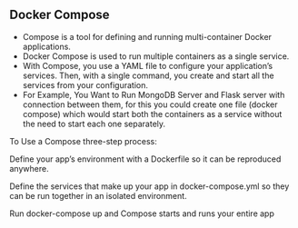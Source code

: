 ## Docker Compose

- Compose is a tool for defining and running multi-container Docker applications.
- Docker Compose is used to run multiple containers as a single service. 
- With Compose, you use a YAML file to configure your application’s services. Then, with a single command, you create and start all the services from your configuration.
- For Example, You Want to Run MongoDB Server and Flask server with connection between them, for this you could create one file (docker compose) which would start both the containers as a service without the need to start each one separately.






To Use a Compose three-step process:

Define your app’s environment with a Dockerfile so it can be reproduced anywhere.

Define the services that make up your app in docker-compose.yml so they can be run together in an isolated environment.

Run docker-compose up and Compose starts and runs your entire app
